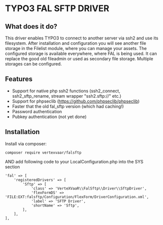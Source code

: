 TYPO3 FAL SFTP DRIVER
=====================

## What does it do?

This driver enables TYPO3 to connect to another server via ssh2 and use its filesystem.
After installation and configuration you will see another file storage in the Filelist module, where you can manage
your assets. The configured storage is available everywhere, where FAL is being used.
It can replace the good old fileadmin or used as secondary file storage.
Multiple storages can be configured.

## Features
* Support for native php ssh2 functions (ssh2_connect, ssh2_sftp_rename, stream wrapper "ssh2.sftp://" etc.)
* Support for phpseclib (https://github.com/phpseclib/phpseclib)
* Faster that the old fal_sftp version (which had caching!)
* Password authentication
* Pubkey authentication (not yet done)

## Installation

Install via composer:

```
composer require vertexvaar/falsftp
```

AND add following code to your LocalConfiguration.php into the SYS section

```
'fal' => [
    'registeredDrivers' => [
        'Sftp' => [
            'class' => 'VerteXVaaR\\FalSftp\\Driver\\SftpDriver',
            'flexFormDS' => 'FILE:EXT:falsftp/Configuration/FlexForm/DriverConfiguration.xml',
            'label' => 'SFTP Driver',
            'shortName' => 'Sftp',
        ],
    ],
],
```
